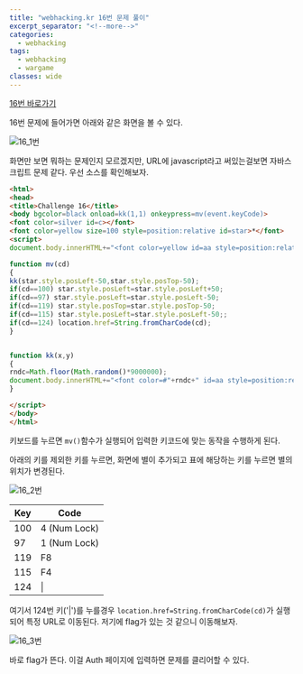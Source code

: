 ```yaml
---
title: "webhacking.kr 16번 문제 풀이"
excerpt_separator: "<!--more-->"
categories:
  - webhacking
tags:
  - webhacking
  - wargame
classes: wide
---
```


[16번 바로가기](http://webhacking.kr/challenge/javascript/js3.html)

16번 문제에 들어가면 아래와 같은 화면을 볼 수 있다.

![16_1번](/img/16번_1.JPG)


화면만 보면 뭐하는 문제인지 모르겠지만, URL에 javascript라고 써있는걸보면 자바스크립트 문제 같다.
우선 소스를 확인해보자.

```html
<html>
<head>
<title>Challenge 16</title>
<body bgcolor=black onload=kk(1,1) onkeypress=mv(event.keyCode)>
<font color=silver id=c></font>
<font color=yellow size=100 style=position:relative id=star>*</font>
<script>
document.body.innerHTML+="<font color=yellow id=aa style=position:relative;left:0;top:0>*</font>";

function mv(cd)
{
kk(star.style.posLeft-50,star.style.posTop-50);
if(cd==100) star.style.posLeft=star.style.posLeft+50;
if(cd==97) star.style.posLeft=star.style.posLeft-50;
if(cd==119) star.style.posTop=star.style.posTop-50;
if(cd==115) star.style.posLeft=star.style.posLeft-50;;
if(cd==124) location.href=String.fromCharCode(cd);
}


function kk(x,y)
{
rndc=Math.floor(Math.random()*9000000);
document.body.innerHTML+="<font color=#"+rndc+" id=aa style=position:relative;left:"+x+";top:"+y+" onmouseover=this.innerHTML=''>*</font>";
}

</script>
</body>
</html>
```


키보드를 누르면 `mv()`함수가 실행되어 입력한 키코드에 맞는 동작을 수행하게 된다.

아래의 키를 제외한 키를 누르면, 화면에 별이 추가되고 표에 해당하는 키를 누르면 별의 위치가 변경된다.

![16_2번](/img/16번_2.JPG)

Key | Code
--------- | ---------
100 | 4 (Num Lock)
97 | 	1 (Num Lock)
119 | 	F8
115 | 	F4
124 | \|

여기서 124번 키('\|')를 누를경우 `location.href=String.fromCharCode(cd)`가 실행되어 특정 URL로 이동된다. 저기에 flag가 있는 것 같으니 이동해보자.


![16_3번](/img/16번_3.JPG)


바로 flag가 뜬다. 이걸 Auth 페이지에 입력하면 문제를 클리어할 수 있다.
